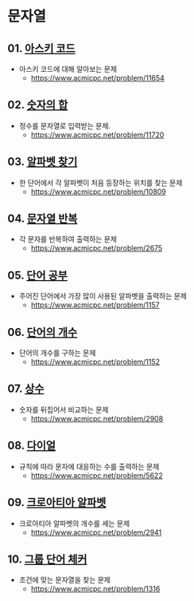 # 문자열

## 01. [아스키 코드](11654.py)
 - 아스키 코드에 대해 알아보는 문제
   - https://www.acmicpc.net/problem/11654
## 02. [숫자의 합](11720.py)
 - 정수를 문자열로 입력받는 문제.
   - https://www.acmicpc.net/problem/11720
## 03. [알파벳 찾기](10809.py)
 - 한 단어에서 각 알파벳이 처음 등장하는 위치를 찾는 문제
   - https://www.acmicpc.net/problem/10809
## 04. [문자열 반복](02675.py)
 - 각 문자를 반복하여 출력하는 문제
   - https://www.acmicpc.net/problem/2675
## 05. [단어 공부](01157.py)
 - 주어진 단어에서 가장 많이 사용된 알파벳을 출력하는 문제
   - https://www.acmicpc.net/problem/1157
## 06. [단어의 개수](01152.py)
 - 단어의 개수를 구하는 문제
   - https://www.acmicpc.net/problem/1152
## 07. [상수](02908.py)
 - 숫자를 뒤집어서 비교하는 문제
   - https://www.acmicpc.net/problem/2908
## 08. [다이얼](05622.py)
 - 규칙에 따라 문자에 대응하는 수를 출력하는 문제
   - https://www.acmicpc.net/problem/5622
## 09. [크로아티아 알파벳](02941.py)
 - 크로아티아 알파벳의 개수를 세는 문제
   - https://www.acmicpc.net/problem/2941
## 10. [그룹 단어 체커](01316.py)
 - 조건에 맞는 문자열을 찾는 문제
   - https://www.acmicpc.net/problem/1316
